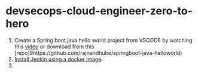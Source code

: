 # devsecops-cloud-engineer-zero-to-hero

1. Create a Spring boot java hello world project from VSCODE by watching this [video](https://www.youtube.com/watch?v=dq1z9t03mXI&t=77s) or download from this [repo]9https://github.com/rajnandhube/springboot-java-helloworld)
2. [Install Jenkin using a docker image](https://hub.docker.com/r/jenkins/jenkins)
3. 
